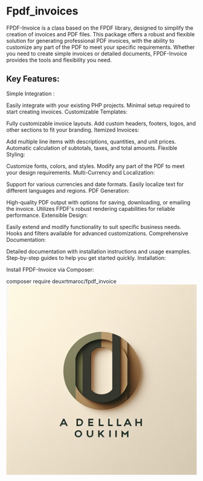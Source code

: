 <h1>Fpdf_invoices</h1>

<p>

FPDF-Invoice is a class based on the FPDF library, designed to simplify the creation of invoices and PDF files. This package offers a robust and flexible solution for generating professional PDF invoices, with the ability to customize any part of the PDF to meet your specific requirements. Whether you need to create simple invoices or detailed documents, FPDF-Invoice provides the tools and flexibility you need.

</p>

<h2> Key Features: </h2>

Simple Integration :

Easily integrate with your existing PHP projects.
Minimal setup required to start creating invoices.
Customizable Templates:

Fully customizable invoice layouts.
Add custom headers, footers, logos, and other sections to fit your branding.
Itemized Invoices:

Add multiple line items with descriptions, quantities, and unit prices.
Automatic calculation of subtotals, taxes, and total amounts.
Flexible Styling:

Customize fonts, colors, and styles.
Modify any part of the PDF to meet your design requirements.
Multi-Currency and Localization:

Support for various currencies and date formats.
Easily localize text for different languages and regions.
PDF Generation:

High-quality PDF output with options for saving, downloading, or emailing the invoice.
Utilizes FPDF's robust rendering capabilities for reliable performance.
Extensible Design:

Easily extend and modify functionality to suit specific business needs.
Hooks and filters available for advanced customizations.
Comprehensive Documentation:

Detailed documentation with installation instructions and usage examples.
Step-by-step guides to help you get started quickly.
Installation:

Install FPDF-Invoice via Composer:

composer require deuxrtmaroc/fpdf_invoice
<img src="image.jpeg" >
